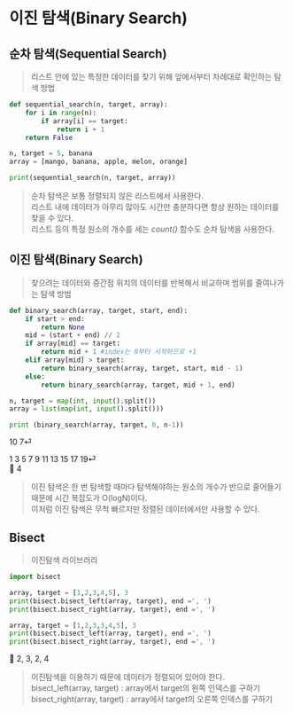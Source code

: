 # 이진 탐색(Binary Search)

## 순차 탐색(Sequential Search)

> 리스트 안에 있는 특정한 데이터를 찾기 위해 앞에서부터 차례대로 확인하는 탐색 방법
> 

```python
def sequential_search(n, target, array):
	for i in range(n):
		if array[i] == target:
			return i + 1
	return False

n, target = 5, banana
array = [mango, banana, apple, melon, orange]

print(sequential_search(n, target, array))
```

> 순차 탐색은 보통 정렬되지 않은 리스트에서 사용한다.   
리스트 내에 데이터가 아무리 많아도 시간만 충분하다면 항상 원하는 데이터를 찾을 수 있다.   
리스트 등의 특정 원소의 개수를 세는 *count()* 함수도 순차 탐색을 사용한다.
> 

## 이진 탐색(Binary Search)

> 찾으려는 데이터와 중간점 위치의 데이터를 반복해서 비교하며 범위를 줄여나가는 탐색 방법
> 

```python
def binary_search(array, target, start, end):
	if start > end:
		return None
	mid = (start + end) // 2
	if array[mid] == target:
		return mid + 1 #index는 0부터 시작하므로 +1
	elif array[mid] > target:
		return binary_search(array, target, start, mid - 1)
	else:
		return binary_search(array, target, mid + 1, end)

n, target = map(int, input().split())
array = list(map(int, input().split()))

print (binary_search(array, target, 0, n-1))
```

<aside>
10 7⏎
	
1 3 5 7 9 11 13 15 17 19⏎   
🔑 4

</aside>

> 이진 탐색은 한 번 탐색할 때마다 탐색해야하는 원소의 개수가 반으로 줄어들기 때문에 시간 복잡도가 O(logN)이다.    
이처럼 이진 탐색은 무척 빠르지만 정렬된 데이터에서만 사용할 수 있다.
> 

## Bisect

> 이진탐색 라이브러리
> 

```python
import bisect

array, target = [1,2,3,4,5], 3
print(bisect.bisect_left(array, target), end =', ')
print(bisect.bisect_right(array, target), end =', ')

array, target = [1,2,3,3,4,5], 3
print(bisect.bisect_left(array, target), end =', ')
print(bisect.bisect_right(array, target), end =', ')
```

<aside>
🔑 2, 3, 2, 4

</aside>

> 이진탐색을 이용하기 때문에 데이터가 정렬되어 있어야 한다.   
bisect_left(array, target) : array에서 target의 왼쪽 인덱스를 구하기   
bisect_right(array, target) : array에서 target의 오른쪽 인덱스를 구하기   
>
